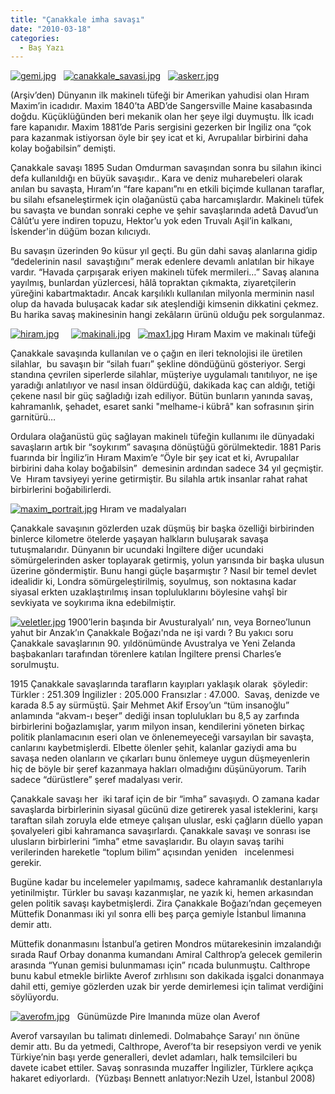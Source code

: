 ```yaml
---
title: "Çanakkale imha savaşı"
date: "2010-03-18"
categories: 
  - Baş Yazı
---
```


[](../uploads/2010/03/savas.jpg "savas.jpg")

[![gemi.jpg](../uploads/2010/03/gemi.jpg)](../uploads/2010/03/gemi.jpg "gemi.jpg")   [![canakkale_savasi.jpg](../uploads/2010/03/canakkale_savasi.jpg)](../uploads/2010/03/canakkale_savasi.jpg "canakkale_savasi.jpg")   [![askerr.jpg](../uploads/2010/03/askerr.jpg)](../uploads/2010/03/askerr.jpg "askerr.jpg")

(Arşiv’den) Dünyanın ilk makinelı tüfeği bir Amerikan yahudisi olan Hıram Maxim’in icadıdır. Maxim 1840’ta ABD’de Sangersville Maine kasabasında doğdu. Küçüklüğünden beri mekanik olan her şeye ilgi duymuştu. İlk icadı fare kapanıdır. Maxim 1881’de Paris sergisini gezerken bir İngiliz ona “çok para kazanmak istiyorsan öyle bir şey icat et ki, Avrupalılar birbirini daha kolay boğabilsin” demişti.                                                

Çanakkale savaşı 1895 Sudan Omdurman savaşından sonra bu silahın ikinci defa kullanıldığı en büyük savaşıdır.. Kara ve deniz muharebeleri olarak anılan bu savaşta, Hıram’ın “fare kapanı”nı en etkili biçimde kullanan taraflar, bu silahı efsaneleştirmek için olağanüstü çaba harcamışlardır. Makinelı tüfek bu savaşta ve bundan sonraki cephe ve şehir savaşlarında adetâ Davud’un Câlût’u yere indiren topuzu, Hektor’u yok eden Truvalı Aşil’in kalkanı, İskender'in düğüm bozan kılıcıydı.

Bu savaşın üzerinden 9o küsur yıl geçti. Bu gün dahi savaş alanlarına gidip “dedelerinin nasıl  savaştığını” merak edenlere devamlı anlatılan bir hikaye vardır. “Havada çarpışarak eriyen makinelı tüfek mermileri…” Savaş alanına yayılmış, bunlardan yüzlercesi, hâlâ topraktan çıkmakta, ziyaretçilerin yüreğini kabartmaktadır. Ancak karşılıklı kullanılan milyonla merminin nasıl olup da havada buluşacak kadar sık ateşlendiği kimsenin dikkatini çekmez. Bu harika savaş makinesinin hangi zekâların ürünü olduğu pek sorgulanmaz.

[![hiram.jpg](../uploads/2010/03/hiram.jpg)](../uploads/2010/03/hiram.jpg "hiram.jpg")     [![makinali.jpg](../uploads/2010/03/makinali.jpg)](../uploads/2010/03/makinali.jpg "makinali.jpg")   [![max1.jpg](../uploads/2010/03/max1.jpg)](../uploads/2010/03/max1.jpg "max1.jpg") Hıram Maxim ve makinalı tüfeği

Çanakkale savaşında kullanılan ve o çağın en ileri teknolojisi ile üretilen silahlar,  bu savaşın bir “silah fuarı” şekline döndüğünü gösteriyor. Sergi standına çevrilen siperlerde silahlar, müşteriye uygulamalı tanıtılıyor, ne işe yaradığı anlatılıyor ve nasıl insan öldürdüğü, dakikada kaç can aldığı, tetiği çekene nasıl bir güç sağladığı izah ediliyor. Bütün bunların yanında savaş, kahramanlık, şehadet, esaret sanki "melhame-i kübrâ" kan sofrasının şirin garnitürü…

Ordulara olağanüstü güç sağlayan makinelı tüfeğin kullanımı ile dünyadaki savaşların artık bir “soykırım” savaşına dönüştüğü görülmektedir. 1881 Paris fuarında bir İngiliz’in Hıram Maxim’e “Öyle bir şey icat et ki, Avrupalılar birbirini daha kolay boğabilsin”  demesinin ardından sadece 34 yıl geçmiştir. Ve  Hıram tavsiyeyi yerine getirmiştir. Bu silahla artık insanlar rahat rahat birbirlerini boğabilirlerdi.[](../uploads/2010/03/maxim_portrait.jpg "maxim_portrait.jpg")

[![maxim_portrait.jpg](../uploads/2010/03/maxim_portrait.jpg)](../uploads/2010/03/maxim_portrait.jpg "maxim_portrait.jpg") Hıram ve madalyaları

Çanakkale savaşının gözlerden uzak düşmüş bir başka özelliği birbirinden binlerce kilometre ötelerde yaşayan halkların buluşarak savaşa tutuşmalarıdır. Dünyanın bir ucundaki İngiltere diğer ucundaki sömürgelerinden asker toplayarak getirmiş, yolun yarısında bir başka ulusun üzerine göndermiştir. Bunu hangi güçle başarmıştır ? Nasıl bir temel devlet idealidir ki, Londra sömürgeleştirilmiş, soyulmuş, son noktasına kadar siyasal erkten uzaklaştırılmış insan topluluklarını böylesine vahşî bir sevkiyata ve soykırıma ikna edebilmiştir.

[![veletler.jpg](../uploads/2010/03/veletler.jpg)](../uploads/2010/03/veletler.jpg "veletler.jpg") 1900’lerin başında bir Avusturalyalı’ nın, veya Borneo’lunun yahut bir Anzak’ın Çanakkale Boğazı'nda ne işi vardı ? Bu yakıcı soru Çanakkale savaşlarının 90. yıldönümünde Avustralya ve Yeni Zelanda başbakanları tarafından törenlere katılan İngiltere prensi Charles’e sorulmuştu.

1915 Çanakkale savaşlarında tarafların kayıpları yaklaşık olarak  şöyledir: Türkler : 251.309 İngilizler : 205.000 Fransızlar : 47.000.  Savaş, denizde ve karada 8.5 ay sürmüştü. Şair Mehmet Akif Ersoy’un “tüm insanoğlu” anlamında “akvam-ı beşer” dediği insan toplulukları bu 8,5 ay zarfında birbirlerini boğazlamışlar, yarım milyon insan, kendilerini yöneten birkaç politik planlamacının eseri olan ve önlenemeyeceği varsayılan bir savaşta, canlarını kaybetmişlerdi. Elbette ölenler şehit, kalanlar gaziydi ama bu savaşa neden olanların ve çıkarları bunu önlemeye uygun düşmeyenlerin  hiç de böyle bir şeref kazanmaya hakları olmadığını düşünüyorum. Tarih sadece “dürüstlere” şeref madalyası verir.

Çanakkale savaşı her  iki taraf için de bir “imha” savaşıydı. O zamana kadar savaşlarda birbirlerinin siyasal gücünü dize getirerek yasal isteklerini, karşı taraftan silah zoruyla elde etmeye çalışan uluslar, eski çağların düello yapan şovalyeleri gibi kahramanca savaşırlardı. Çanakkale savaşı ve sonrası ise ulusların birbirlerini “imha” etme savaşlarıdır. Bu olayın savaş tarihi verilerinden hareketle “toplum bilim” açısından yeniden   incelenmesi gerekir.

Bugüne kadar bu incelemeler yapılmamış, sadece kahramanlık destanlarıyla yetinilmiştır. Türkler bu savaşı kazanmışlar, ne yazık ki, hemen arkasından gelen politik savaşı kaybetmişlerdi. Zira Çanakkale Boğazı’ndan geçemeyen Müttefik Donanması iki yıl sonra elli beş parça gemiyle İstanbul limanına demir attı.

Müttefik donanmasını İstanbul’a getiren Mondros mütarekesinin imzalandığı sırada Rauf Orbay donanma kumandanı Amiral Calthrop’a gelecek gemilerin arasında “Yunan gemisi bulunmaması için” rıcada bulunmuştu. Calthrope bunu kabul etmekle birlikte Averof zırhlısını son dakikada işgalci donanmaya dahil etti, gemiye gözlerden uzak bir yerde demirlemesi için talimat verdiğini söylüyordu.

[![averofm.jpg](../uploads/2010/03/averofm.jpg)](../uploads/2010/03/averofm.jpg "averofm.jpg")   Günümüzde Pire lmanında müze olan Averof

Averof varsayılan bu talimatı dinlemedi. Dolmabahçe Sarayı’ nın önüne demir attı. Bu da yetmedi, Calthrope, Averof’ta bir resepsiyon verdi ve yenik Türkiye’nin başı yerde generalleri, devlet adamları, halk temsilcileri bu davete icabet ettiler. Savaş sonrasında muzaffer İngilizler, Türklere açıkça hakaret ediyorlardı.  (Yüzbaşı Bennett anlatıyor:Nezih Uzel, İstanbul 2008)
